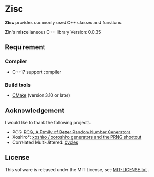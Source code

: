 # Zisc #

**Zisc** provides commonly used C++ classes and functions.

**Z**in's m**isc**ellaneous C++ library
Version: 0.0.35

## Requirement ##

### Compiler ###

* C++17 support compiler

### Build tools ###

* [CMake](https://cmake.org/) (version 3.10 or later)

## Acknowledgement

I would like to thank the following projects.

* PCG: [PCG, A Family of Better Random Number Generators](http://www.pcg-random.org/)
* Xoshiro\*: [xoshiro / xoroshiro generators and the PRNG shootout](http://xoshiro.di.unimi.it/)
* Correlated Multi-Jittered: [Cycles](https://www.cycles-renderer.org/)

## License ##

This software is released under the MIT License,
see [MIT-LICENSE.txt](./MIT-LICENSE.txt) .
